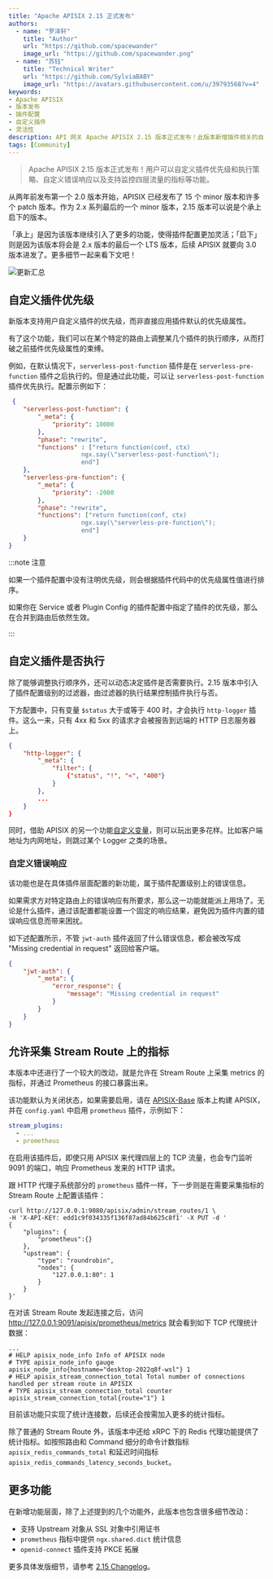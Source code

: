 ```yaml
---
title: "Apache APISIX 2.15 正式发布"
authors:
  - name: "罗泽轩"
    title: "Author"
    url: "https://github.com/spacewander"
    image_url: "https://github.com/spacewander.png"
  - name: "苏钰"
    title: "Technical Writer"
    url: "https://github.com/SylviaBABY"
    image_url: "https://avatars.githubusercontent.com/u/39793568?v=4"
keywords: 
- Apache APISIX
- 版本发布
- 插件配置
- 自定义插件
- 灵活性
description: API 网关 Apache APISIX 2.15 版本正式发布！此版本新增插件相关的自定义优先级、执行策略、错误响应及支持监控四层流量的指标等功能。
tags: [Community]
---
```


> Apache APISIX 2.15 版本正式发布！用户可以自定义插件优先级和执行策略、自定义错误响应以及支持监控四层流量的指标等功能。

<!--truncate-->

从两年前发布第一个 2.0 版本开始，APISIX 已经发布了 15 个 minor 版本和许多个 patch 版本。作为 2.x 系列最后的一个 minor 版本，2.15 版本可以说是个承上启下的版本。

「承上」是因为该版本继续引入了更多的功能，使得插件配置更加灵活；「启下」则是因为该版本将会是 2.x 版本的最后一个 LTS 版本，后续 APISIX 就要向 3.0 版本进发了。更多细节一起来看下文吧！

![更新汇总](https://static.apiseven.com/2022/blog/0729/blog-1.png)

## 自定义插件优先级

新版本支持用户自定义插件的优先级，而非直接应用插件默认的优先级属性。

有了这个功能，我们可以在某个特定的路由上调整某几个插件的执行顺序，从而打破之前插件优先级属性的束缚。

例如，在默认情况下，`serverless-post-function` 插件是在 `serverless-pre-function` 插件之后执行的。但是通过此功能，可以让 `serverless-post-function` 插件优先执行。配置示例如下：

```json
 {
    "serverless-post-function": {
        "_meta": {
            "priority": 10000
        },
        "phase": "rewrite",
        "functions" : ["return function(conf, ctx)
                    ngx.say(\"serverless-post-function\");
                    end"]
    },
    "serverless-pre-function": {
        "_meta": {
            "priority": -2000
        },
        "phase": "rewrite",
        "functions": ["return function(conf, ctx)
                    ngx.say(\"serverless-pre-function\");
                    end"]
    }
}
```

:::note 注意

如果一个插件配置中没有注明优先级，则会根据插件代码中的优先级属性值进行排序。

如果你在 Service 或者 Plugin Config 的插件配置中指定了插件的优先级，那么在合并到路由后依然生效。

:::

## 自定义插件是否执行

除了能够调整执行顺序外，还可以动态决定插件是否需要执行。2.15 版本中引入了插件配置级别的过滤器，由过滤器的执行结果控制插件执行与否。

下方配置中，只有变量 `$status` 大于或等于 400 时，才会执行 `http-logger` 插件。这么一来，只有 4xx 和 5xx 的请求才会被报告到远端的 HTTP 日志服务器上。

```json
{
    "http-logger": {
        "_meta": {
            "filter": {
                {"status", "!", "<", "400"}
            }
        },
        ...
    }
}
```

同时，借助 APISIX 的另一个功能[自定义变量](https://apisix.apache.org/zh/docs/apisix/next/plugin-develop/#%E6%B3%A8%E5%86%8C%E8%87%AA%E5%AE%9A%E4%B9%89%E5%8F%98%E9%87%8F)，则可以玩出更多花样。比如客户端地址为内网地址，则跳过某个 Logger 之类的场景。

### 自定义错误响应

该功能也是在具体插件层面配置的新功能，属于插件配置级别上的错误信息。

如果需求方对特定路由上的错误响应有所要求，那么这一功能就能派上用场了。无论是什么插件，通过该配置都能设置一个固定的响应结果，避免因为插件内置的错误响应信息而带来困扰。

如下述配置所示，不管 `jwt-auth` 插件返回了什么错误信息，都会被改写成 "Missing credential in request" 返回给客户端。

```json
{
    "jwt-auth": {
        "_meta": {
            "error_response": {
                "message": "Missing credential in request"
            }
        }
    }
}
```

## 允许采集 Stream Route 上的指标

本版本中还进行了一个较大的改动，就是允许在 Stream Route 上采集 metrics 的指标，并通过 Prometheus 的接口暴露出来。

该功能默认为关闭状态，如果需要启用，请在 [APISIX-Base](https://apisix.apache.org/zh/docs/apisix/FAQ/#%E5%A6%82%E4%BD%95%E6%9E%84%E5%BB%BA-apisix-base-%E7%8E%AF%E5%A2%83) 版本上构建 APISIX，并在 `config.yaml` 中启用 `prometheus` 插件，示例如下：

```yaml  title="./conf/config.yaml"
stream_plugins:
  - ...
  - prometheus
```

在启用该插件后，即使只用 APISIX 来代理四层上的 TCP 流量，也会专门监听 9091 的端口，响应 Prometheus 发来的 HTTP 请求。

跟 HTTP 代理子系统部分的 `prometheus` 插件一样，下一步则是在需要采集指标的 Stream Route 上配置该插件：

```shell
curl http://127.0.0.1:9080/apisix/admin/stream_routes/1 \
-H 'X-API-KEY: edd1c9f034335f136f87ad84b625c8f1' -X PUT -d '
{
    "plugins": {
        "prometheus":{}
    },
    "upstream": {
        "type": "roundrobin",
        "nodes": {
            "127.0.0.1:80": 1
        }
    }
}'
```

在对该 Stream Route 发起连接之后，访问 http://127.0.0.1:9091/apisix/prometheus/metrics 就会看到如下 TCP 代理统计数据：

```shell
...
# HELP apisix_node_info Info of APISIX node
# TYPE apisix_node_info gauge
apisix_node_info{hostname="desktop-2022q8f-wsl"} 1
# HELP apisix_stream_connection_total Total number of connections handled per stream route in APISIX
# TYPE apisix_stream_connection_total counter
apisix_stream_connection_total{route="1"} 1
```

目前该功能只实现了统计连接数，后续还会按需加入更多的统计指标。

除了普通的 Stream Route 外，该版本中还给 xRPC 下的 Redis 代理功能提供了统计指标。如按照路由和 Command 细分的命令计数指标 `apisix_redis_commands_total` 和延迟时间指标 `apisix_redis_commands_latency_seconds_bucket`。

## 更多功能

在新增功能层面，除了上述提到的几个功能外，此版本也包含很多细节改动：

* 支持 Upstream 对象从 SSL 对象中引用证书
* `prometheus` 指标中提供 `ngx.shared.dict` 统计信息
* `openid-connect` 插件支持 PKCE 拓展

更多具体发版细节，请参考 [2.15 Changelog](https://github.com/apache/apisix/blob/release/2.15/docs/zh/latest/CHANGELOG.md#2150)。
